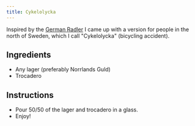 ```yaml
---
title: Cykelolycka
---
```


Inspired by the [German Radler](https://de.wikipedia.org/wiki/Radler) I came up
with a version for people in the north of Sweden, which I call "Cykelolycka"
(bicycling accident).

## Ingredients

* Any lager (preferably Norrlands Guld)
* Trocadero

## Instructions

* Pour 50/50 of the lager and trocadero in a glass.
* Enjoy!